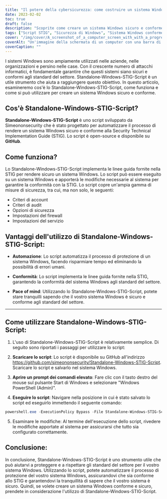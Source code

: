 ```yaml
---
title: "Il potere della cybersicurezza: come costruire un sistema Windows conforme e sicuro con Standalone-Windows-STIG-Script"
date: 2023-02-02
toc: true
draft: false
description: "Scoprite come creare un sistema Windows sicuro e conforme con lo Standalone-Windows-STIG-Script, un articolo informativo con istruzioni passo-passo e spiegazioni dettagliate dei parametri."
tags: ["Script STIG", "Sicurezza di Windows", "Sistema Windows conforme", "Tempra del sistema", "Windows STIG", "Finestre sicure", "Conformità a Windows", "Installazione manuale", "Aggiornamenti di Windows", "Adobe Reader", "Firefox", "Cromo", "Internet Explorer 11", "Quadro .NET", "Ufficio", "OneDrive", "Java", "Windows Defender", "Firewall di Windows", "Mitigazioni", "PID di Nessus", "VMware Horizon", "Tempra opzionale"]
cover: "/img/cover/A_screenshot_of_a_computer_screen_with_with_a_progress_bar.png"
coverAlt: "Un'immagine della schermata di un computer con una barra di avanzamento che indica la percentuale di completamento."
coverCaption: ""
---
```


I sistemi Windows sono ampiamente utilizzati nelle aziende, nelle organizzazioni e persino nelle case. Con il crescente numero di attacchi informatici, è fondamentale garantire che questi sistemi siano sicuri e conformi agli standard del settore. Standalone-Windows-STIG-Script è un utile strumento che aiuta a raggiungere questo obiettivo. In questo articolo, esamineremo cos'è lo Standalone-Windows-STIG-Script, come funziona e come si può utilizzare per creare un sistema Windows sicuro e conforme.

## Cos'è Standalone-Windows-STIG-Script?

**Standalone-Windows-STIG-Script** è uno script sviluppato da Simeononsecurity che è stato progettato per automatizzare il processo di rendere un sistema Windows sicuro e conforme alla Security Technical Implementation Guide (STIG). Lo script è open-source e disponibile su **GitHub**.

## Come funziona?

Lo Standalone-Windows-STIG-Script implementa le linee guida fornite nella STIG per rendere sicuro un sistema Windows. Lo script può essere eseguito su un sistema Windows e apporterà le modifiche necessarie al sistema per garantire la conformità con la STIG. Lo script copre un'ampia gamma di misure di sicurezza, tra cui, ma non solo, le seguenti:

- Criteri di account
- Criteri di audit
- Opzioni di sicurezza
- Impostazioni del firewall
- Impostazioni del servizio

## Vantaggi dell'utilizzo di Standalone-Windows-STIG-Script:

- **Automazione**: Lo script automatizza il processo di protezione di un sistema Windows, facendo risparmiare tempo ed eliminando la possibilità di errori umani.

- **Conformità**: Lo script implementa le linee guida fornite nella STIG, garantendo la conformità del sistema Windows agli standard del settore.

- **Pace of mind**: Utilizzando lo Standalone-Windows-STIG-Script, potete stare tranquilli sapendo che il vostro sistema Windows è sicuro e conforme agli standard del settore.

_________________________________________________________________________________________________________________________

## Come utilizzare Standalone-Windows-STIG-Script:

1. L'uso di Standalone-Windows-STIG-Script è relativamente semplice. Di seguito sono riportati i passaggi per utilizzare lo script:

2. **Scaricare lo script**: Lo script è disponibile su GitHub all'indirizzo https://github.com/simeononsecurity/Standalone-Windows-STIG-Script. Scaricare lo script e salvarlo nel sistema Windows.

3. **Aprire un prompt dei comandi elevato**: Fare clic con il tasto destro del mouse sul pulsante Start di Windows e selezionare "Windows PowerShell (Admin)".

4. **Eseguire lo script**: Navigare nella posizione in cui è stato salvato lo script ed eseguirlo immettendo il seguente comando:

```powershell
powershell.exe -ExecutionPolicy Bypass -File Standalone-Windows-STIG-Script.ps1
```

5. Esaminare le modifiche: Al termine dell'esecuzione dello script, rivedere le modifiche apportate al sistema per assicurarsi che tutto sia configurato correttamente.

## Conclusione:

In conclusione, Standalone-Windows-STIG-Script è uno strumento utile che può aiutarvi a proteggere e a rispettare gli standard del settore per il vostro sistema Windows. Utilizzando lo script, potete automatizzare il processo di protezione del vostro sistema Windows, assicurandovi che sia conforme allo STIG e garantendovi la tranquillità di sapere che il vostro sistema è sicuro. Quindi, se volete creare un sistema Windows conforme e sicuro, prendete in considerazione l'utilizzo di Standalone-Windows-STIG-Script.